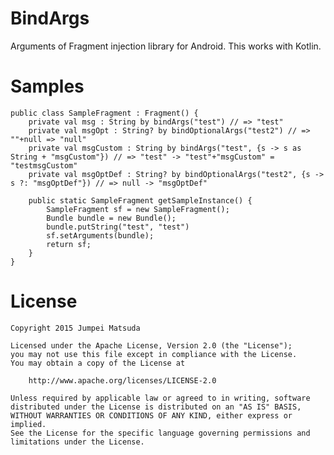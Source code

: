 # BindArgs
Arguments of Fragment injection library for Android. This works with Kotlin.

# Samples

    public class SampleFragment : Fragment() {
        private val msg : String by bindArgs("test") // => "test"
        private val msgOpt : String? by bindOptionalArgs("test2") // => ""+null => "null"
        private val msgCustom : String by bindArgs("test", {s -> s as String + "msgCustom"}) // => "test" -> "test"+"msgCustom" = "testmsgCustom"
        private val msgOptDef : String? by bindOptionalArgs("test2", {s -> s ?: "msgOptDef"}) // => null -> "msgOptDef"

        public static SampleFragment getSampleInstance() {
            SampleFragment sf = new SampleFragment();
            Bundle bundle = new Bundle();
            bundle.putString("test", "test")
            sf.setArguments(bundle);
            return sf;
        }
    }

# License

    Copyright 2015 Jumpei Matsuda

    Licensed under the Apache License, Version 2.0 (the "License");
    you may not use this file except in compliance with the License.
    You may obtain a copy of the License at

        http://www.apache.org/licenses/LICENSE-2.0

    Unless required by applicable law or agreed to in writing, software
    distributed under the License is distributed on an "AS IS" BASIS,
    WITHOUT WARRANTIES OR CONDITIONS OF ANY KIND, either express or implied.
    See the License for the specific language governing permissions and
    limitations under the License.

